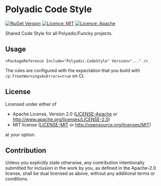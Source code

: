 # Polyadic Code Style

[![NuGet Version](https://img.shields.io/nuget/v/Polyadic.CodeStyle)](https://www.nuget.org/packages/Polyadic.CodeStyle)
[![Licence: MIT](https://img.shields.io/badge/licence-MIT-green)](https://raw.githubusercontent.com/polyadic/funcky/main/LICENSE-MIT)
[![Licence: Apache](https://img.shields.io/badge/licence-Apache-green)](https://raw.githubusercontent.com/polyadic/funcky/main/LICENSE-Apache)


Shared Code Style for all Polyadic/Funcky projects.

## Usage

```
<PackageReference Include="Polyadic.CodeStyle" Version="..." />
```

The rules are configured with the expectation that you build with
`/p:TreatWarningsAsErrors=true` on CI.

## License
Licensed under either of

* Apache License, Version 2.0
  ([LICENSE-Apache](LICENSE-Apache) or <http://www.apache.org/licenses/LICENSE-2.0>)
* MIT license
  ([LICENSE-MIT](LICENSE-MIT) or <http://opensource.org/licenses/MIT>)

at your option.

## Contribution
Unless you explicitly state otherwise, any contribution intentionally submitted
for inclusion in the work by you, as defined in the Apache-2.0 license, shall be
dual licensed as above, without any additional terms or conditions.
